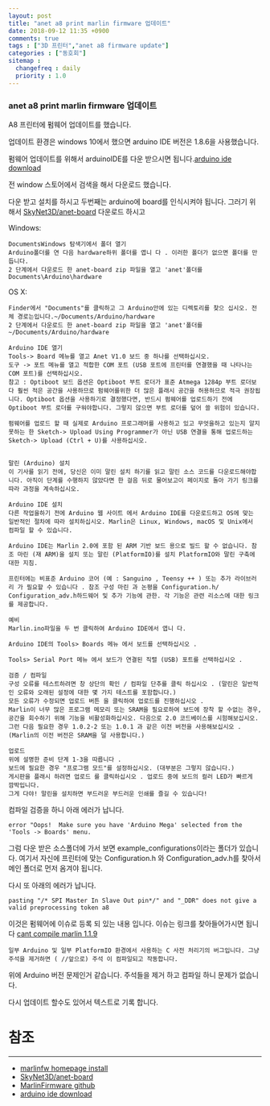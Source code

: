 ```yaml
---
layout: post
title: "anet a8 print marlin firmware 업데이트"
date: 2018-09-12 11:35 +0900
comments: true
tags : ["3D 프린터","anet a8 firmware update"]
categories : ["동호회"]
sitemap :
  changefreq : daily
  priority : 1.0
---
```


### anet a8 print marlin firmware 업데이트

A8 프린터에 펌웨어 업데이트를 했습니다. 

업데이트 환경은 windows 10에서 했으면 arduino IDE 버전은 1.8.6을 사용했습니다.

펌웨어 업데이트를 위해서 arduinoIDE를 다운 받으시면 됩니다.[arduino ide download](https://www.arduino.cc/en/Main/Software)

전 window 스토어에서 검색을 해서 다운로드 했습니다.

다운 받고 설치를 하시고 두번째는 arduino에 board를 인식시켜야 됩니다. 그러기 위해서 [SkyNet3D/anet-board](https://github.com/SkyNet3D/anet-board) 다운로드 하시고

Windows:
```
DocumentsWindows 탐색기에서 폴더 열기
Arduino폴더를 연 다음 hardware하위 폴더를 엽니 다 . 이러한 폴더가 없으면 폴더를 만듭니다.
2 단계에서 다운로드 한 anet-board zip 파일을 열고 'anet'폴더를 Documents\Arduino\hardware
```
OS X:
```
Finder에서 "Documents"를 클릭하고 그 Arduino안에 있는 디렉토리를 찾으 십시오. 전체 경로는입니다.~/Documents/Arduino/hardware
2 단계에서 다운로드 한 anet-board zip 파일을 열고 'anet'폴더를 ~/Documents/Arduino/hardware
```


```
Arduino IDE 열기
Tools-> Board 메뉴를 열고 Anet V1.0 보드 중 하나를 선택하십시오.
도구 -> 포트 메뉴를 열고 적합한 COM 포트 (USB 포트에 프린터를 연결했을 때 나타나는 COM 포트)를 선택하십시오.
참고 : Optiboot 보드 옵션은 Optiboot 부트 로더가 표준 Atmega 1284p 부트 로더보다 훨씬 적은 공간을 사용하므로 펌웨어를위한 더 많은 플래시 공간을 허용하므로 적극 권장됩니다. Optiboot 옵션을 사용하기로 결정했다면, 반드시 펌웨어를 업로드하기 전에 Optiboot 부트 로더를 구워야합니다. 그렇지 않으면 부트 로더를 덮어 쓸 위험이 있습니다.

펌웨어를 업로드 할 때 실제로 Arduino 프로그래머를 사용하고 있고 무엇을하고 있는지 알지 못하는 한 Sketch-> Upload Using Programmer가 아닌 USB 연결을 통해 업로드하는 Sketch-> Upload (Ctrl + U)를 사용하십시오.

```

```

말린 (Arduino) 설치
이 기사를 읽기 전에, 당신은 이미 말린 설치 하기를 읽고 말린 소스 코드를 다운로드해야합니다. 아직이 단계를 수행하지 않았다면 한 걸음 뒤로 물어보고이 페이지로 돌아 가기 링크를 따라 과정을 계속하십시오.

Arduino IDE 설치
다른 작업을하기 전에 Arduino 웹 사이트 에서 Arduino IDE를 다운로드하고 OS에 맞는 일반적인 절차에 따라 설치하십시오. Marlin은 Linux, Windows, macOS 및 Unix에서 컴파일 할 수 있습니다.

Arduino IDE는 Marlin 2.0에 포함 된 ARM 기반 보드 용으로 빌드 할 수 없습니다. 참조 마린 (재 ARM)을 설치 또는 말린 (PlatformIO)를 설치 PlatformIO와 말린 구축에 대한 지침.

프린터에는 비표준 Arduino 코어 (예 : Sanguino , Teensy ++ ) 또는 추가 라이브러리 가 필요할 수 있습니다 . 참조 구성 마린 과 논평을 Configuration.h/ Configuration_adv.h하드웨어 및 추가 기능에 관한. 각 기능은 관련 리소스에 대한 링크를 제공합니다.

예비
Marlin.ino파일을 두 번 클릭하여 Arduino IDE에서 엽니 다.

Arduino IDE의 Tools> Boards 메뉴 에서 보드를 선택하십시오 .

Tools> Serial Port 메뉴 에서 보드가 연결된 직렬 (USB) 포트를 선택하십시오 .

검증 / 컴파일
구성 오류를 테스트하려면 창 상단의 확인 / 컴파일 단추를 클릭 하십시오 . (말린은 일반적인 오류와 오래된 설정에 대한 몇 가지 테스트를 포함합니다.)
모든 오류가 수정되면 업로드 버튼 을 클릭하여 업로드를 진행하십시오 .
Marlin이 너무 많은 프로그램 메모리 또는 SRAM을 필요로하여 보드에 장착 할 수없는 경우, 공간을 회수하기 위해 기능을 비활성화하십시오. 다음으로 2.0 코드베이스를 시험해보십시오. 그런 다음 필요한 경우 1.0.2-2 또는 1.0.1 과 같은 이전 버전을 사용해보십시오 . (Marlin의 이전 버전은 SRAM을 덜 사용합니다.)

업로드
위에 설명한 준비 단계 1-3을 따릅니다 .
보드에 필요한 경우 "프로그램 모드"를 설정하십시오. (대부분은 그렇지 않습니다.)
게시판을 플래시 하려면 업로드 를 클릭하십시오 . 업로드 중에 보드의 컬러 LED가 빠르게 깜박입니다.
그게 다야! 말린을 설치하면 부드러운 부드러운 인쇄를 즐길 수 있습니다!

```

컴파일 검증을 하니 아래 에러가 납니다. 

```
error "Oops!  Make sure you have 'Arduino Mega' selected from the 'Tools -> Boards' menu.
```

그럼 다운 받은 소스폴더에 가서 보면 example_configurations이라는 폴더가 있습니다. 여기서 자신에 프린터에 맞는 Configuration.h 와 Configuration_adv.h를 찾아서 메인 폴더로 먼저 옴겨야 됩니다.

다시 또 아래의 에러가 납니다.

```
pasting "/* SPI Master In Slave Out pin*/" and "_DDR" does not give a valid preprocessing token a8
```

이것은 펌웨어에 이슈로 등록 되 있는 내용 입니다. 이슈는 링크를 찾아들어가시면 됩니다 [cant compile marlin 1.1.9](https://github.com/MarlinFirmware/Marlin/issues/11751)
 
 ```
 일부 Arduino 및 일부 PlatformIO 환경에서 사용하는 C 사전 처리기의 버그입니다. 그냥 주석을 제거하면 ( //앞으로) 주석 이 컴파일되고 작동합니다.
 ```
위에 Arduino 버전 문제인거 같습니다. 주석들을 제거 하고 컴파일 하니 문제가 없습니다.

다시 업데이트 할수도 있어서 텍스트로 기록 합니다.

# 참조 
-----
* [marlinfw homepage install](http://marlinfw.org/docs/basics/install.html)
* [SkyNet3D/anet-board](https://github.com/SkyNet3D/anet-board)
* [MarlinFirmware github](https://github.com/MarlinFirmware/Marlin)
* [arduino ide download](https://www.arduino.cc/en/Main/Software)
